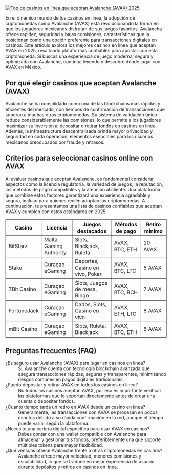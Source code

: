 [![Top de casinos en línea que aceptan Avalanche (AVAX) 2025](https://123-caf.pages.dev/gitsignup.png)](https://vrmoo.ru/Bt82HjjY)

<p>En el dinámico mundo de los casinos en línea, la adopción de criptomonedas como Avalanche (AVAX) está revolucionando la forma en que los jugadores mexicanos disfrutan de sus juegos favoritos. Avalancha ofrece rapidez, seguridad y bajas comisiones, características que la posicionan como una opción preferente para transacciones digitales en casinos. Este artículo explora los mejores casinos en línea que aceptan AVAX en 2025, resaltando plataformas confiables para apostar con esta criptomoneda. Si buscas una experiencia de juego moderna, segura y optimizada con Avalanche, continúa leyendo y descubre dónde jugar con AVAX en México.</p>  <h2>Por qué elegir casinos que aceptan Avalanche (AVAX)</h2> <p>Avalanche se ha consolidado como una de las blockchains más rápidas y eficientes del mercado, con tiempos de confirmación de transacciones que superan a muchas otras criptomonedas. Su sistema de validación único reduce considerablemente las comisiones, lo que permite a los jugadores maximizar su inversión al depositar o retirar fondos en casinos en línea. Además, la infraestructura descentralizada brinda mayor privacidad y seguridad en cada operación, elementos esenciales para los usuarios mexicanos preocupados por fraude y retrasos.</p>  <h2>Criterios para seleccionar casinos online con AVAX</h2> <p>Al evaluar casinos que aceptan Avalanche, es fundamental considerar aspectos como la licencia regulatoria, la variedad de juegos, la reputación, los métodos de pago compatibles y la atención al cliente. Una plataforma que combine estos factores garantizará una experiencia agradable y segura, incluso para quienes recién adoptan las criptomonedas. A continuación, te presentamos una lista de casinos confiables que aceptan AVAX y cumplen con estos estándares en 2025.</p>  <table border="1" cellpadding="8" cellspacing="0" style="border-collapse: collapse; width: 100%;">   <thead>     <tr>       <th>Casino</th>       <th>Licencia</th>       <th>Juegos destacados</th>       <th>Métodos de pago</th>       <th>Retiro mínimo</th>     </tr>   </thead>   <tbody>     <tr>       <td>BitStarz</td>       <td>Malta Gaming Authority</td>       <td>Slots, Blackjack, Ruleta</td>       <td>AVAX, BTC, ETH</td>       <td>10 AVAX</td>     </tr>     <tr>       <td>Stake</td>       <td>Curaçao eGaming</td>       <td>Deportes, Casino en vivo, Poker</td>       <td>AVAX, BTC, LTC</td>       <td>5 AVAX</td>     </tr>     <tr>       <td>7Bit Casino</td>       <td>Curaçao eGaming</td>       <td>Slots, Juegos de mesa, Bingo</td>       <td>AVAX, BTC, BCH</td>       <td>7 AVAX</td>     </tr>     <tr>       <td>FortuneJack</td>       <td>Curaçao eGaming</td>       <td>Dados, Slots, Casino en vivo</td>       <td>AVAX, ETH, LTC</td>       <td>8 AVAX</td>     </tr>     <tr>       <td>mBit Casino</td>       <td>Curaçao eGaming</td>       <td>Slots, Ruleta, Blackjack</td>       <td>AVAX, BTC, ETH</td>       <td>6 AVAX</td>     </tr>   </tbody> </table>  <h2>Preguntas frecuentes (FAQ)</h2> <dl>   <dt>¿Es seguro usar Avalanche (AVAX) para jugar en casinos en línea?</dt>   <dd>Sí, Avalanche cuenta con tecnología blockchain avanzada que asegura transacciones rápidas, seguras y transparentes, minimizando riesgos comunes en pagos digitales tradicionales.</dd>    <dt>¿Puedo depositar y retirar AVAX en todos los casinos en línea?</dt>   <dd>No todos los casinos aceptan AVAX, por eso es importante verificar las plataformas que lo soportan directamente antes de crear una cuenta o depositar fondos.</dd>    <dt>¿Cuánto tiempo tarda un retiro en AVAX desde un casino en línea?</dt>   <dd>Generalmente, las transacciones con AVAX se procesan en pocos minutos debido a su rápida confirmación en la red, aunque el tiempo puede variar según la plataforma.</dd>    <dt>¿Necesito una cartera digital específica para usar AVAX en casinos?</dt>   <dd>Debes contar con una wallet compatible con Avalanche para almacenar y gestionar tus fondos, preferiblemente una que soporte múltiples tokens para mayor flexibilidad.</dd>    <dt>¿Qué ventajas ofrece Avalanche frente a otras criptomonedas en casinos?</dt>   <dd>Avalanche ofrece mayor velocidad, menores comisiones y escalabilidad, lo que se traduce en mejor experiencia de usuario durante depósitos y retiros en casinos en línea.</dd> </dl>